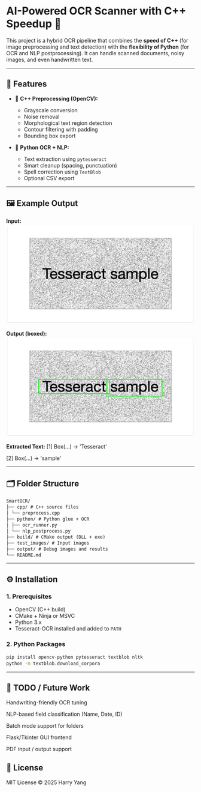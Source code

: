# AI-Powered OCR Scanner with C++ Speedup 🚀

This project is a hybrid OCR pipeline that combines the **speed of C++** (for image preprocessing and text detection) with the **flexibility of Python** (for OCR and NLP postprocessing). It can handle scanned documents, noisy images, and even handwritten text.

---

## 🔧 Features

- 🧠 **C++ Preprocessing (OpenCV):**
  - Grayscale conversion
  - Noise removal
  - Morphological text region detection
  - Contour filtering with padding
  - Bounding box export

- 🐍 **Python OCR + NLP:**
  - Text extraction using `pytesseract`
  - Smart cleanup (spacing, punctuation)
  - Spell correction using `TextBlob`
  - Optional CSV export

---

## 🖼️ Example Output

**Input:**
![Input](./test_images/sample.jpg)

**Output (boxed):**
![Output](./output/boxed_output.jpg)

**Extracted Text:**
[1] Box(...) → 'Tesseract'

[2] Box(...) → 'sample'

---

## 🗂️ Folder Structure

```text
SmartOCR/
├── cpp/ # C++ source files
│ └── preprocess.cpp
├── python/ # Python glue + OCR
│ ├── ocr_runner.py
│ └── nlp_postprocess.py
├── build/ # CMake output (DLL + exe)
├── test_images/ # Input images
├── output/ # Debug images and results
└── README.md
```

---

## ⚙️ Installation

### 1. Prerequisites

- OpenCV (C++ build)
- CMake + Ninja or MSVC
- Python 3.x
- Tesseract-OCR installed and added to `PATH`

### 2. Python Packages

```bash
pip install opencv-python pytesseract textblob nltk
python -m textblob.download_corpora
```

---

## 🧠 TODO / Future Work
Handwriting-friendly OCR tuning

NLP-based field classification (Name, Date, ID)

Batch mode support for folders

Flask/Tkinter GUI frontend

PDF input / output support

## 📜 License
MIT License © 2025 Harry Yang